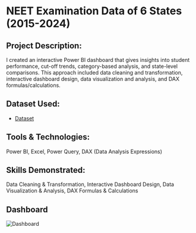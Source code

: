 # NEET Examination Data of 6 States (2015-2024)
## Project Description:
I created an interactive Power BI dashboard that gives insights into student performance, cut-off trends, category-based analysis, and state-level comparisons. This approach included data cleaning and transformation, interactive dashboard design, data visualization and analysis, and DAX formulas/calculations.
## Dataset Used:
- <a href = "https://github.com/Jeevanabishek/NEET-Examination-Data-of-6-States_2015-2024_/blob/main/NEET_Rank_Score_Data.xlsx">Dataset</a>
## Tools & Technologies:
Power BI, Excel, Power Query, DAX (Data Analysis Expressions)
## Skills Demonstrated:
Data Cleaning & Transformation, Interactive Dashboard Design, Data Visualization & Analysis, DAX Formulas & Calculations
## Dashboard
![Dashboard](https://github.com/user-attachments/assets/b4572919-8572-476e-ba51-78fc42119821)
